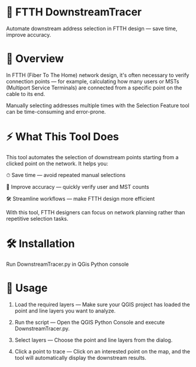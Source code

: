 # 🚀 FTTH DownstreamTracer

Automate downstream address selection in FTTH design — save time, improve accuracy.

# 📌 Overview

In FTTH (Fiber To The Home) network design, it's often necessary to verify connection points — for example, calculating how many users or MSTs (Multiport Service Terminals) are connected from a specific point on the cable to its end.

Manually selecting addresses multiple times with the Selection Feature tool can be time-consuming and error-prone.

# ⚡ What This Tool Does

This tool automates the selection of downstream points starting from a clicked point on the network. It helps you:

⏱ Save time — avoid repeated manual selections

🎯 Improve accuracy — quickly verify user and MST counts

🛠 Streamline workflows — make FTTH design more efficient

With this tool, FTTH designers can focus on network planning rather than repetitive selection tasks.

# 🛠 Installation
Run DownstreamTracer.py in QGis Python console

# 🧩 Usage

1. Load the required layers — Make sure your QGIS project has loaded the point and line layers you want to analyze.

2. Run the script — Open the QGIS Python Console and execute DownstreamTracer.py.

3. Select layers — Choose the point and line layers from the dialog.

4. Click a point to trace — Click on an interested point on the map, and the tool will automatically display the downstream results.
